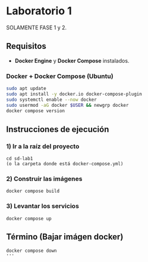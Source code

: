 # Laboratorio 1
SOLAMENTE FASE 1 y 2.
## Requisitos
- **Docker Engine** y **Docker Compose** instalados.

### Docker + Docker Compose (Ubuntu)
```bash
sudo apt update
sudo apt install -y docker.io docker-compose-plugin
sudo systemctl enable --now docker
sudo usermod -aG docker $USER && newgrp docker
docker compose version
```
## Instrucciones de ejecución
### 1) Ir a la raíz del proyecto
```
cd sd-lab1
(o la carpeta donde está docker-compose.yml)
```
### 2) Construir las imágenes
```
docker compose build
```
### 3) Levantar los servicios
```
docker compose up
```
## Término (Bajar imágen docker)
```
docker compose down
'''
